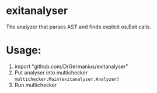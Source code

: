 # exitanalyser

The analyzer that parses AST and finds explicit os.Exit calls.

# Usage:

1. import "github.com/DrGermanius/exitanalyser"
2. Put analyser into multichecker `multichecker.Main(exitanalyser.Analyzer)`
3. Run multichecker
